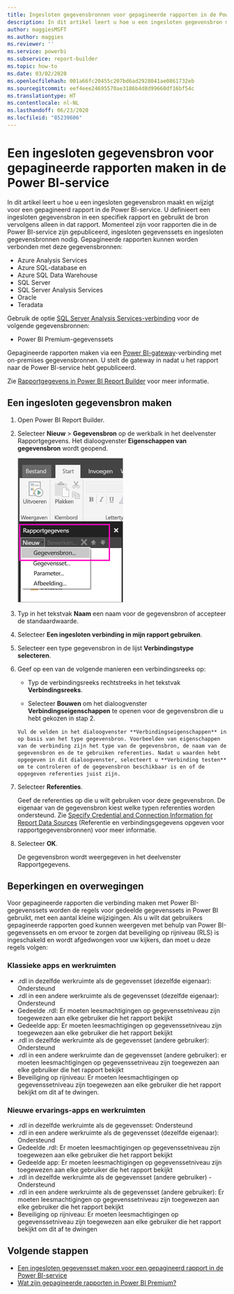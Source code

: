 ```yaml
---
title: Ingesloten gegevensbronnen voor gepagineerde rapporten in de Power BI-service
description: In dit artikel leert u hoe u een ingesloten gegevensbron maakt en wijzigt in een gepagineerd rapport in de Power BI-service.
author: maggiesMSFT
ms.author: maggies
ms.reviewer: ''
ms.service: powerbi
ms.subservice: report-builder
ms.topic: how-to
ms.date: 03/02/2020
ms.openlocfilehash: 001a66fc20455c207bd6ad2928041ae0861732eb
ms.sourcegitcommit: eef4eee24695570ae3186b4d8d99660df16bf54c
ms.translationtype: HT
ms.contentlocale: nl-NL
ms.lasthandoff: 06/23/2020
ms.locfileid: "85239606"
---
```

# <a name="create-an-embedded-data-source-for-paginated-reports-in-the-power-bi-service"></a>Een ingesloten gegevensbron voor gepagineerde rapporten maken in de Power BI-service

In dit artikel leert u hoe u een ingesloten gegevensbron maakt en wijzigt voor een gepagineerd rapport in de Power BI-service. U definieert een ingesloten gegevensbron in een specifiek rapport en gebruikt de bron vervolgens alleen in dat rapport. Momenteel zijn voor rapporten die in de Power BI-service zijn gepubliceerd, ingesloten gegevenssets en ingesloten gegevensbronnen nodig. Gepagineerde rapporten kunnen worden verbonden met deze gegevensbronnen:

- Azure Analysis Services
- Azure SQL-database en 
- Azure SQL Data Warehouse
- SQL Server
- SQL Server Analysis Services
- Oracle 
- Teradata 

Gebruik de optie [SQL Server Analysis Services-verbinding](../admin/service-premium-connect-tools.md) voor de volgende gegevensbronnen:

- Power BI Premium-gegevenssets

Gepagineerde rapporten maken via een [Power BI-gateway](../connect-data/service-gateway-onprem.md)-verbinding met on-premises gegevensbronnen. U stelt de gateway in nadat u het rapport naar de Power BI-service hebt gepubliceerd.

Zie [Rapportgegevens in Power BI Report Builder](report-builder-data.md) voor meer informatie.

## <a name="create-an-embedded-data-source"></a>Een ingesloten gegevensbron maken
  
1. Open Power BI Report Builder.

1. Selecteer **Nieuw** > **Gegevensbron** op de werkbalk in het deelvenster Rapportgegevens. Het dialoogvenster **Eigenschappen van gegevensbron** wordt geopend.

    ![Nieuwe gegevensbron](media/paginated-reports-embedded-data-source/power-bi-paginated-new-data-source.png)
  
2.  Typ in het tekstvak **Naam** een naam voor de gegevensbron of accepteer de standaardwaarde.  
  
3.  Selecteer **Een ingesloten verbinding in mijn rapport gebruiken**.  
  
1.  Selecteer een type gegevensbron in de lijst **Verbindingstype selecteren**. 

1.  Geef op een van de volgende manieren een verbindingsreeks op:  
  
    -   Typ de verbindingsreeks rechtstreeks in het tekstvak **Verbindingsreeks**. 
  
     -   Selecteer **Bouwen** om het dialoogvenster **Verbindingseigenschappen** te openen voor de gegevensbron die u hebt gekozen in stap 2.  
  
        Vul de velden in het dialoogvenster **Verbindingseigenschappen** in op basis van het type gegevensbron. Voorbeelden van eigenschappen van de verbinding zijn het type van de gegevensbron, de naam van de gegevensbron en de te gebruiken referenties. Nadat u waarden hebt opgegeven in dit dialoogvenster, selecteert u **Verbinding testen** om te controleren of de gegevensbron beschikbaar is en of de opgegeven referenties juist zijn.  
  
4.  Selecteer **Referenties**.  
  
     Geef de referenties op die u wilt gebruiken voor deze gegevensbron. De eigenaar van de gegevensbron kiest welke typen referenties worden ondersteund. Zie [Specify Credential and Connection Information for Report Data Sources](https://docs.microsoft.com/sql/reporting-services/report-data/specify-credential-and-connection-information-for-report-data-sources) (Referentie en verbindingsgegevens opgeven voor rapportgegevensbronnen) voor meer informatie.
  
5.  Selecteer **OK**.  
  
     De gegevensbron wordt weergegeven in het deelvenster Rapportgegevens.  
     
## <a name="limitations-and-considerations"></a>Beperkingen en overwegingen

Voor gepagineerde rapporten die verbinding maken met Power BI-gegevenssets worden de regels voor gedeelde gegevenssets in Power BI gebruikt, met een aantal kleine wijzigingen.  Als u wilt dat gebruikers gepagineerde rapporten goed kunnen weergeven met behulp van Power BI-gegevenssets en om ervoor te zorgen dat beveiliging op rijniveau (RLS) is ingeschakeld en wordt afgedwongen voor uw kijkers, dan moet u deze regels volgen:

### <a name="classic-apps-and-workspaces"></a>Klassieke apps en werkruimten

- .rdl in dezelfde werkruimte als de gegevensset (dezelfde eigenaar): Ondersteund
- .rdl in een andere werkruimte als de gegevensset (dezelfde eigenaar): Ondersteund
- Gedeelde .rdl: Er moeten leesmachtigingen op gegevenssetniveau zijn toegewezen aan elke gebruiker die het rapport bekijkt
- Gedeelde app: Er moeten leesmachtigingen op gegevenssetniveau zijn toegewezen aan elke gebruiker die het rapport bekijkt
- .rdl in dezelfde werkruimte als de gegevensset (andere gebruiker): Ondersteund
- .rdl in een andere werkruimte dan de gegevensset (andere gebruiker): er moeten leesmachtigingen op gegevenssetniveau zijn toegewezen aan elke gebruiker die het rapport bekijkt
- Beveiliging op rijniveau: Er moeten leesmachtigingen op gegevenssetniveau zijn toegewezen aan elke gebruiker die het rapport bekijkt om dit af te dwingen.

### <a name="new-experience-apps-and-workspaces"></a>Nieuwe ervarings-apps en werkruimten

- .rdl in dezelfde werkruimte als de gegevensset: Ondersteund
- .rdl in een andere werkruimte als de gegevensset (dezelfde eigenaar): Ondersteund
- Gedeelde .rdl: Er moeten leesmachtigingen op gegevenssetniveau zijn toegewezen aan elke gebruiker die het rapport bekijkt
- Gedeelde app: Er moeten leesmachtigingen op gegevenssetniveau zijn toegewezen aan elke gebruiker die het rapport bekijkt
- .rdl in dezelfde werkruimte als de gegevensset (andere gebruiker) - Ondersteund
- .rdl in een andere werkruimte als de gegevensset (andere gebruiker): Er moeten leesmachtigingen op gegevenssetniveau zijn toegewezen aan elke gebruiker die het rapport bekijkt
- Beveiliging op rijniveau: Er moeten leesmachtigingen op gegevenssetniveau zijn toegewezen aan elke gebruiker die het rapport bekijkt om dit af te dwingen

## <a name="next-steps"></a>Volgende stappen

- [Een ingesloten gegevensset maken voor een gepagineerd rapport in de Power BI-service](paginated-reports-create-embedded-dataset.md)
- [Wat zijn gepagineerde rapporten in Power BI Premium?](paginated-reports-report-builder-power-bi.md)

